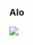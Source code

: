 ### Alo
![](https://encrypted-tbn0.gstatic.com/images?q=tbn:ANd9GcQeCMlnHN9MoQJMqjyX0BHXFzc_XZ-EVZnO02rQyWk4ddZqyPnZ)
